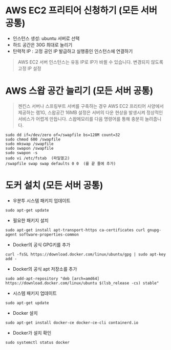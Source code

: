 # AWS EC2 프리티어 신청하기 (모든 서버 공통)
- 인스턴스 생성: ubuntu 서버로 선택
- 하드 공간은 30G 최대로 늘리기
- 탄력적 IP : 고정 공인 IP 발급하고 실행중인 인스턴스에 연결하기

> AWS EC2 서버 인스턴스는 유동 IP로 IP가 바뀔 수 있습니다. 변경되지 않도록 고정 IP 설정

# AWS 스왑 공간 늘리기 (모든 서버 공통)
> 젠킨스 서버나 스프링부트 서버를 구축하는 경우 AWS EC2 프리티어 사양에서 제공하는 램1G, 스왑공간 16MB 설정은 서버의 다운 현상을 발생시켜 정상적인 서비스가 어렵게 만듭니다. 
> 스왑메모리를 다음 명령어를 통해 충분히 늘려줍니다.

```
sudo dd if=/dev/zero of=/swapfile bs=128M count=32
sudo chmod 600 /swapfile
sudo mkswap /swapfile
sudo swapon /swapfile
sudo swapon -s
sudo vi /etc/fstab  (파일열고)
/swapfile swap swap defaults 0 0  (를 끝 줄에 추가)
```

# 도커 설치 (모든 서버 공통)

- 우분투 시스템 패키지 업데이트

```
sudo apt-get update
```

- 필요한 패키지 설치

```
sudo apt-get install apt-transport-https ca-certificates curl gnupg-agent software-properties-common
```

- Docker의 공식 GPG키를 추가

```agsl
curl -fsSL https://download.docker.com/linux/ubuntu/gpg | sudo apt-key add -
```

- Docker의 공식 apt 저장소를 추가

```
sudo add-apt-repository "deb [arch=amd64] https://download.docker.com/linux/ubuntu $(lsb_release -cs) stable"
```

- 시스템 패키지 업데이트

```
sudo apt-get update
```

- Docker 설치

```
sudo apt-get install docker-ce docker-ce-cli containerd.io
```

- Docker가 설치 확인

```
sudo systemctl status docker
```

